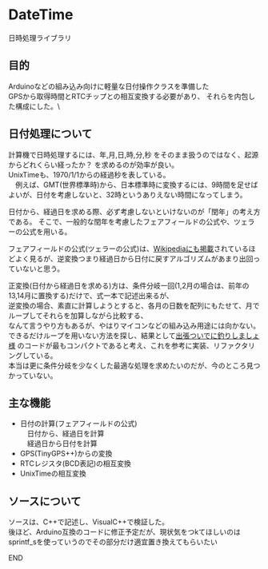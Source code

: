 # DateTime
日時処理ライブラリ

## 目的

Arduinoなどの組み込み向けに軽量な日付操作クラスを準備した\
GPSから取得時間とRTCチップとの相互変換する必要があり、
それらを内包した構成にした。\


## 日付処理について

計算機で日時処理するには、年,月,日,時,分,秒 をそのまま扱うのではなく、起源からどれくらい経ったか？ を求めるのが効率が良い。 \
UnixTimeも、1970/1/1からの経過秒を表している。\
　例えば、GMT(世界標準時)から、日本標準時に変換するには、9時間を足せばよいが、日付を考慮しないと、32時というありえない時間になってしまう。

日付から、経過日を求める際、必ず考慮しないといけないのが「閏年」の考え方である。
そこで、一般的な閏年を考慮したフェアフィールドの公式や、ツェラーの公式を用いる。

フェアフィールドの公式(ツェラーの公式)は、[Wikipediaにも掲載](https://ja.wikipedia.org/wiki/%E3%83%84%E3%82%A7%E3%83%A9%E3%83%BC%E3%81%AE%E5%85%AC%E5%BC%8F)されているほどよく見るが、逆変換つまり経過日から日付に戻すアルゴリズムがあまり出回っていないと思う。

正変換(日付から経過日を求める)方は、条件分岐一回(1,2月の場合は、前年の13,14月に置換する)だけで、式一本で記述出来るが、\
逆変換の場合、素直に計算しようとすると、各月の日数を配列にもたせて、月でループしてそれらを加算しながら比較する、\
なんて言うやり方もあるが、やはりマイコンなどの組み込み用途には向かない。\
できるだけループを用いない方法を探し、結果として[出張ついでに釣りしましょ 様](https://maplus.naturum.ne.jp/e2662116.html) のコードが最もコンパクトであると考え、これを参考に実装、リファクタリングしている。\
本当は更に条件分岐を少なくした最適な処理を求めたいのだが、今のところ見つかっていない。

## 主な機能

+ 日付の計算(フェアフィールドの公式)\
　日付から、経過日を計算\
　経過日から日付を計算
+ GPS(TinyGPS++)からの変換
+ RTCレジスタ(BCD表記)の相互変換
+ UnixTimeの相互変換

## ソースについて

ソースは、C++で記述し、VisualC++で検証した。\
後ほど、Arduino互換のコードに修正予定だが、現状気をつkてほしいのは \
sprintf_sを使っていうのでその部分だけ適宜置き換えてもらいたい

END